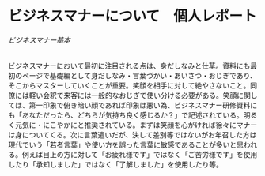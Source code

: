 # ビジネスマナーについて　個人レポート 

###### ビジネスマナー基本 
ビジネスマナーにおいて最初に注目される点は、身だしなみと仕草。資料にも最初のページで基礎編として身だしなみ・言葉づかい・あいさつ・おじぎであり、そこからマスターしていくことが重要。笑顔を相手に対して絶やさないこと。同僚には軽い会釈で来客には一般的なおじぎで使い分ける必要がある。笑顔に関しては、第一印象で俯き暗い顔であれば印象は悪い為、ビジネスマナー研修資料にも「あなただったら、どちらが気持ち良く感じるか？」で記述されている。明るく元気に・にこやかにと推奨されている。まずは笑顔を心がければ徐々にマナーは身についてくる。次に言葉遣いだが、決して差別等ではないがお年召した方は現代でいう「若者言葉」や使い方を誤った言葉に敏感であることが多いと思われる。例えば目上の方に対して「お疲れ様です」ではなく「ご苦労様です」を使用したり「承知しました」ではなく「了解しました」を使用したり等。
